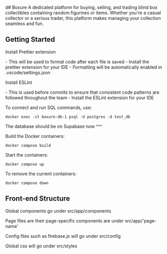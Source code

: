 d# Boxure
A dedicated platform for buying, selling, and trading blind box collectibles containing random figurines or items. Whether you're a casual collector or a serious trader, this platform makes managing your collection seamless and fun.

<h2>Getting Started</h2>

<p>Install Prettier extension</p>
  - This will be used to format code after each file is saved
  - Install the prettier extension for your IDE
  - Formatting will be automatically enabled in .vscode/settings.json

<p>Install ESLint</p>
 - This is used before commits to ensure that consistent code patterns are followed throughout the team
 - Install the ESLint extension for your IDE

<p>To connect and run SQL commands, use:</p>
<pre><code>docker exec -it boxure-db-1 psql -U postgres -d test_db</code></pre>
<p>The database should be on Supabase now ^^^</p>

<p>Build the Docker containers:</p>
<pre><code>docker compose build</code></pre>

<p>Start the containers:</p>
<pre><code>docker compose up</code></pre>

<p>To remove the current containers:</p>
<pre><code>docker compose down</code></pre>

<h2>Front-end Structure</h2>
<p>Global components go under src/app/components</p>
<p>Page files are their page-specific components are under src/app/'page-name'</p>
<p>Config files such as firebase.js will go under src/config</p>
<p>Global css will go under src/styles<p>
